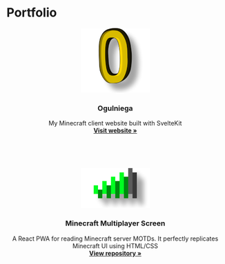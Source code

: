 # Portfolio

<div align="center">
  <a href="https://ogulnie.ga">
    <img src="ogulniega logo.png" alt="ogulniega logo" width="160" height="150">
  </a>
  <h3 align="center">Ogulniega</h3>

  <p align="center">
    My Minecraft client website built with SvelteKit
    <br />
    <a href="https://ogulnie.ga"><strong>Visit website »</strong></a>
  </p>
</div>

<br /><br /><br />

<div align="center">
  <a href="https://github.com/xMelonekMaX/minecraft-multiplayer-screen">
    <img src="minecraft multiplayer screen logo.png" alt="minecraft multiplayer screen logo" width="160" height="92">
  </a>

  <h3 align="center">Minecraft Multiplayer Screen</h3>

  <p align="center">
    A React PWA for reading Minecraft server MOTDs. It perfectly replicates Minecraft UI using HTML/CSS
    <br />
    <a href="https://github.com/xMelonekMaX/minecraft-multiplayer-screen"><strong>View repository »</strong></a>
  </p>
</div>

